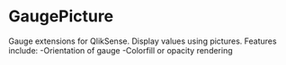 # GaugePicture

Gauge extensions for QlikSense. Display values using pictures. Features include:
-Orientation of gauge
-Colorfill or opacity rendering
